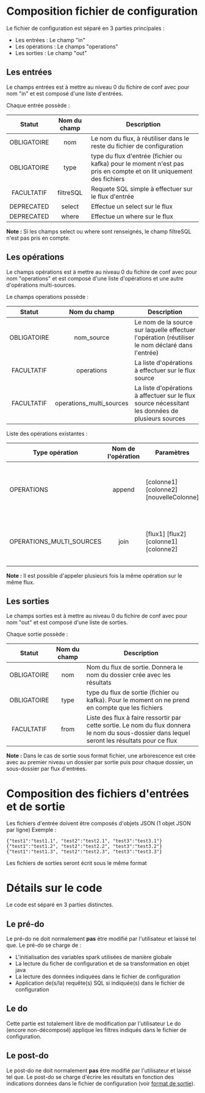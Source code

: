 # Composition fichier de configuration
   Le fichier de configuration est séparé en 3 parties principales :
   - Les entrées : Le champ "in"
   - Les opérations : Le champs "operations"
   - Les sorties : Le champ "out"

## Les entrées
Le champs entrées est à mettre au niveau 0 du fichire de conf avec pour nom "in" et est composé d'une liste d'entrées.

Chaque entrée possède :

| Statut | Nom du champ | Description |
| :----: | :----------: | ----------- |
| OBLIGATOIRE | nom | Le nom du flux, à réutiliser dans le reste du fichier de configuration
| OBLIGATOIRE | type | type du flux d'entrée (fichier ou kafka) pour le moment n'est pas pris en compte et on lit uniquement des fichiers |
| FACULTATIF | filtreSQL | Requete SQL simple à effectuer sur le flux d'entrée |
| DEPRECATED | select | Effectue un select sur le flux |
| DEPRECATED | where | Effectue un where sur le flux |

**Note :** Si les champs select ou where sont renseignés, le champ filtreSQL n'est pas pris en compte. 

## Les opérations
Le champs opérations est à mettre au niveau 0 du fichire de conf avec pour nom "operations" et est composé d'une liste d'opérations et une autre d'opérations multi-sources.

Le champs operations possède :

| Statut | Nom du champ | Description |
| :----: | :----------: | ----------- |
| OBLIGATOIRE | nom_source | Le nom de la source sur laquelle effectuer l'opération (réutiliser le nom déclaré dans l'entrée)
| FACULTATIF | operations | La liste d'opérations à effectuer sur le flux source
| FACULTATIF | operations_multi_sources | La liste d'opérations à affectuer sur le flux source nécessitant les données de plusieurs sources

Liste des opérations existantes :

| Type opération | Nom de l'opération | Paramètres | Notes |
| -------------- | :----------------: | ---------- | ----- |
| OPERATIONS | append | [colonne1][colonne2] [nouvelleColonne] | Le champ nouvelleColonne est facultatif et a pour valeur par défaut : colonne1-colonne2 |
| OPERATIONS_MULTI_SOURCES | join | [flux1] [flux2] [colonne1] [colonne2] | Si les deux colonne ont le même nom, n'indiquer que le champ [colonne1]

**Note :** Il est possible d'appeler plusieurs fois la même opération sur le même flux.

## Les sorties
Le champs sorties est à mettre au niveau 0 du fichire de conf avec pour nom "out" et est composé d'une liste de sorties.

Chaque sortie possède :

| Statut | Nom du champ | Description |
| :----: | :----------: | ----------- |
| OBLIGATOIRE | nom | Nom du flux de sortie. Donnera le nom du dossier crée avec les résultats |
| OBLIGATOIRE | type | type du flux de sortie (fichier ou kafka). Pour le moment on ne prend en compte que les fichiers |
| FACULTATIF | from | Liste des flux à faire ressortir par cette sortie. Le nom du flux donnera le nom du sous-dossier dans lequel seront les résultats pour ce flux |

**Note :** Dans le cas de sortie sous format fichier, une arborescence est crée avec au premier niveau un dossier par sortie puis pour chaque dossier, un sous-dossier par flux d'entrées.

# Composition des fichiers d'entrées et de sortie
Les fichiers d'entrée doivent être composés d'objets JSON (1 objet JSON par ligne)
Exemple :
``` 
{"test1":"test1.1", "test2":"test2.1", "test3":"test3.1"}
{"test1":"test1.2", "test2":"test2.2", "test3":"test3.2"}
{"test1":"test1.3", "test2":"test2.3", "test3":"test3.3"}
```
Les fichiers de sorties seront écrit sous le même format

# Détails sur le code

Le code est séparé en 3 parties distinctes.

## Le pré-do
Le pré-do ne doit normalement **pas** être modifié par l'utilisateur et laissé tel que.
Le pré-do se charge de :
- L'initialisation des variables spark utilisées de manière globale
- La lecture du ficher de configuration et de sa transformation en objet java
- La lecture des données indiquées dans le fichier de configuration
- Application de(s/la) requête(s) SQL si indiquée(s) dans le fichier de configuration

## Le do
Cette partie est totalement libre de modification par l'utilisateur
Le do (encore non-décomposé) applique les filtres indiqués dans le fichier de configuration.

## Le post-do
Le post-do ne doit normalement **pas** être modifié par l'utilisateur et laissé tel que.
Le post-do se charge d'écrire les résultats en fonction des indications données dans le fichier de configuration (voir [format de sortie]( https://github.com/pcu-consortium/poc-inAndOutSpark/blob/master/README.md#les-sorties "Format de sortie" )).
